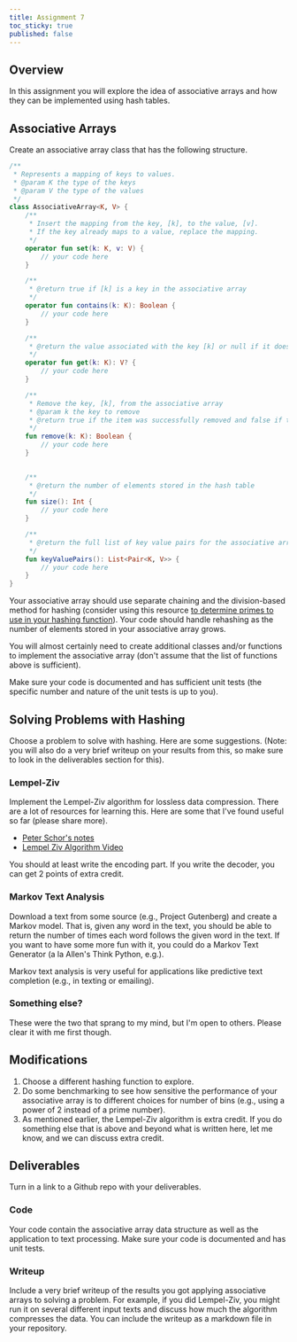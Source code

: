 ```yaml
---
title: Assignment 7
toc_sticky: true
published: false
---
```


## Overview

In this assignment you will explore the idea of associative arrays and how they can be implemented using hash tables.

## Associative Arrays

Create an associative array class that has the following structure.

```kotlin
/**
 * Represents a mapping of keys to values.
 * @param K the type of the keys
 * @param V the type of the values
 */
class AssociativeArray<K, V> {
    /**
     * Insert the mapping from the key, [k], to the value, [v].
     * If the key already maps to a value, replace the mapping.
     */
    operator fun set(k: K, v: V) {
        // your code here
    }

    /**
     * @return true if [k] is a key in the associative array
     */
    operator fun contains(k: K): Boolean {
        // your code here
    }

    /**
     * @return the value associated with the key [k] or null if it doesn't exist
     */
    operator fun get(k: K): V? {
        // your code here
    }

    /**
     * Remove the key, [k], from the associative array
     * @param k the key to remove
     * @return true if the item was successfully removed and false if the element was not found
     */
    fun remove(k: K): Boolean {
        // your code here
    }
    

    /**
     * @return the number of elements stored in the hash table
     */
    fun size(): Int {
        // your code here
    }

    /**
     * @return the full list of key value pairs for the associative array
     */
    fun keyValuePairs(): List<Pair<K, V>> {
        // your code here
    }
}
```

Your associative array should use separate chaining and the division-based method for hashing (consider using this resource [to determine primes to use in your hashing function](https://planetmath.org/goodhashtableprimes)).  Your code should handle rehashing as the number of elements stored in your associative array grows.

You will almost certainly need to create additional classes and/or functions to implement the associative array (don't assume that the list of functions above is sufficient).

Make sure your code is documented and has sufficient unit tests (the specific number and nature of the unit tests is up to you).

## Solving Problems with Hashing

Choose a problem to solve with hashing.  Here are some suggestions.  (Note: you will also do a very brief writeup on your results from this, so make sure to look in the deliverables section for this).

### Lempel-Ziv

Implement the Lempel-Ziv algorithm for lossless data compression.  There are a lot of resources for learning this. Here are some that I've found useful so far (please share more).
* [Peter Schor's notes](https://math.mit.edu/~djk/18.310/Lecture-Notes/LZ-worst-case.pdf)
* [Lempel Ziv Algorithm Video](https://www.youtube.com/watch?v=hHQgu4qILGs)

You should at least write the encoding part.  If you write the decoder, you can get 2 points of extra credit.

### Markov Text Analysis

Download a text from some source (e.g., Project Gutenberg) and create a Markov model.  That is, given any word in the text, you should be able to return the number of times each word follows the given word in the text.  If you want to have some more fun with it, you could do a Markov Text Generator (a la Allen's Think Python, e.g.).

Markov text analysis is very useful for applications like predictive text completion (e.g., in texting or emailing).

### Something else?

These were the two that sprang to my mind, but I'm open to others.  Please clear it with me first though.

## Modifications

1. Choose a different hashing function to explore.
2. Do some benchmarking to see how sensitive the performance of your associative array is to different choices for number of bins (e.g., using a power of 2 instead of a prime number).
3. As mentioned earlier, the Lempel-Ziv algorithm is extra credit.  If you do something else that is above and beyond what is written here, let me know, and we can discuss extra credit.

## Deliverables

Turn in a link to a Github repo with your deliverables.

### Code

Your code contain the associative array data structure as well as the application to text processing.  Make sure your code is documented and has unit tests.

### Writeup

Include a very brief writeup of the results you got applying associative arrays to solving a problem.  For example, if you did Lempel-Ziv, you might run it on several different input texts and discuss how much the algorithm compresses the data.  You can include the writeup as a markdown file in your repository.
